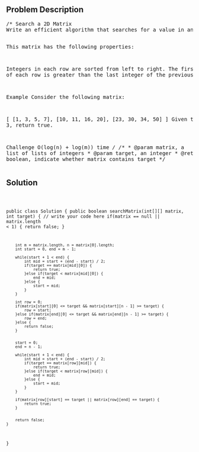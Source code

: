 <!--
<style>
  body { font-family: Arial, sans-serif; }
  .container { max-width: 100%; margin: 50px auto; padding: 10px; }
  .comment-block { background-color: #f9f9f9; padding: 10px; border-left: 5px solid #ccc; max-width: 400px; margin: 20px auto; overflow-wrap: break-word; white-space: pre-wrap; }
  .code-block { background-color: #f4f4f4; padding: 10px; border: 1px solid #ddd; max-width: 400px; margin: 20px auto; overflow-wrap: break-word; white-space: pre-wrap; }
</style>
-->

<div class='container'>
<h2>Problem Description</h2>
<div class='comment-block'>
<pre>
/* Search a 2D Matrix
Write an efficient algorithm that searches for a value in an m x n matrix.

This matrix has the following properties:

Integers in each row are sorted from left to right.
The first integer of each row is greater than the last integer of the previous row.

Example
Consider the following matrix:

[
    [1, 3, 5, 7],
    [10, 11, 16, 20],
    [23, 30, 34, 50]
]
Given target = 3, return true.

Challenge 
O(log(n) + log(m)) time
*/
    /**
     * @param matrix, a list of lists of integers
     * @param target, an integer
     * @return a boolean, indicate whether matrix contains target
     */
</pre>
</div>

<h2>Solution</h2>
<div class='code-block'>
<pre><code class='language-java'>

public class Solution {
    public boolean searchMatrix(int[][] matrix, int target) {
        // write your code here
        if(matrix == null || matrix.length < 1) {
            return false;
        }
        
        
        int m = matrix.length, n = matrix[0].length;
        int start = 0, end = m - 1;
        
        while(start + 1 < end) {
            int mid = start + (end - start) / 2;
            if(target == matrix[mid][0]) {
                return true;
            }else if(target < matrix[mid][0]) {
                end = mid;
            }else {
                start = mid;
            }
        }
        
        int row = 0;
        if(matrix[start][0] <= target && matrix[start][n - 1] >= target) {
            row = start;
        }else if(matrix[end][0] <= target && matrix[end][n - 1] >= target) {
            row = end;
        }else {
            return false;
        }
        
        
        start = 0;
        end = n - 1;

        while(start + 1 < end) {
            int mid = start + (end - start) / 2;
            if(target == matrix[row][mid]) {
                return true;
            }else if(target < matrix[row][mid]) {
                end = mid;
            }else {
                start = mid;
            }
        }
        
        if(matrix[row][start] == target || matrix[row][end] == target) {
            return true;
        }
        
        
        return false;
    }
}</code></pre>
</div>
</div>
